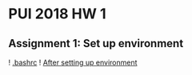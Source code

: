 # PUI 2018 HW 1

## Assignment 1: Set up environment

! [.bashrc](HW1_pt1.png)
! [After setting up environment](HW1_pt2.png)
